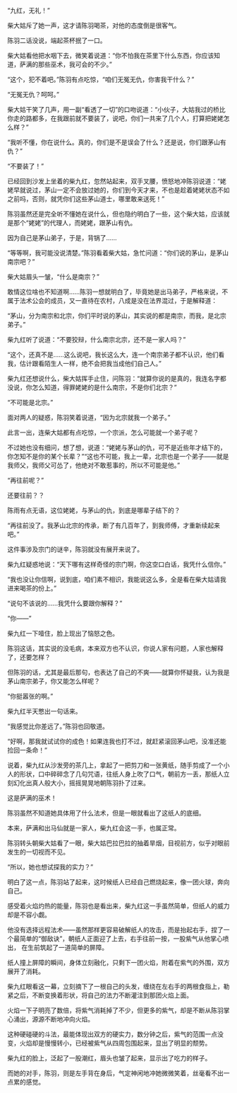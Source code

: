 “九红，无礼！”

柴大姑斥了她一声，这才请陈羽喝茶，对他的态度倒是很客气。

陈羽二话没说，端起茶杯抿了一口。

柴大姑看他把水咽下去，微笑着说道：“你不怕我在茶里下什么东西，你应该知道，萨满的那些巫术，我可会的不少。”

“这个，犯不着吧。”陈羽有点吃惊，“咱们无冤无仇，你害我干什么？”

“无冤无仇？呵呵。”

柴大姑干笑了几声，用一副“看透了一切”的口吻说道：“小伙子，大姑我过的桥比你走的路都多，在我跟前就不要装了，说吧，你们一共来了几个人，打算把姥姥怎么样？”

“我听不懂，你在说什么。真的，你们是不是误会了什么？还是说，你们跟茅山有仇？”

“不要装了！”

已经回到沙发上坐着的柴九红，忽然站起来，双手叉腰，愤怒地冲陈羽说道：“姥姥早就说过，茅山一定不会放过她的，你们到今天才来，不也是趁着姥姥状态不如之前吗，否则，就凭你们这些茅山道士，哪里敢来送死！”

陈羽虽然还是完全听不懂她在说什么，但也隐约明白了一些，这个柴大姑，应该就是那个“姥姥”的代理人，而姥姥，跟茅山有仇。

因为自己是茅山弟子，于是，背锅了……

“等等啊，我可能没说清楚。”陈羽看着柴大姑，急忙问道：“你们说的茅山，是茅山南宗吧？”

柴大姑眉头一皱，“什么是南宗？”

敢情这位啥也不知道啊……陈羽一想就明白了，毕竟她是出马弟子，严格来说，不属于法术公会的成员，又一直待在农村，八成是没在法界混过，于是解释道：

“茅山，分为南宗和北宗，你们平时说的茅山，其实说的都是南宗，而我，是北宗弟子。”

柴九红听了说道：“不要狡辩，什么南宗北宗，还不是一家人吗？”

“这个，还真不是……这么说吧，我长这么大，连一个南宗弟子都不认识，他们看我，估计跟看陌生人一样，绝不会把我当成他们自己人。”

柴九红还想说什么，柴大姑挥手止住，问陈羽：“就算你说的是真的，我连名字都没说，你怎么知道，得罪姥姥的是什么南宗，不是你们北宗？”

“不可能是北宗。”

面对两人的疑惑，陈羽笑着说道，“因为北宗就我一个弟子。”

此言一出，连柴大姑都有点吃惊，一个宗派，怎么可能就一个弟子呢？

不过她也没有细问，想了想，说道：“姥姥与茅山的仇，可不是近些年才结下的，你怎知不是你的某个长辈？”“这也不可能，我上一辈，北宗也是一个弟子——就是我师父，我师父可怂了，他绝对不敢惹事的，所以不可能是他。”

“再往前呢？”

还要往前？？

陈雨有点无语，这位姥姥，与茅山的仇，到底是哪辈子结下的？

“再往前没了。我茅山北宗的传承，断了有几百年了，到我师傅，才重新续起来吧。”

这件事涉及宗门的谜辛，陈羽就没有展开来说了。

柴九红疑惑地说：“天下哪有这样奇怪的宗门啊，你这空口白话，我凭什么信你。”

“我也没让你信啊，说到底，咱们素不相识，我能说这么多，全是看在柴大姑请我进来喝茶的份上。”

“说句不该说的……我凭什么要跟你解释？”

“你——”

柴九红一下噎住，脸上现出了恼怒之色。

陈羽这话，其实说的没毛病，本来双方也不认识，你说人家有问题，人家也解释了，还要怎样？

但陈羽的话，尤其是最后那句，也表达了自己的不爽——就算你怀疑我，认为我是茅山南宗弟子，你又能怎么样呢？

“你挺嚣张的啊。”

柴九红半天憋出一句话来。

“我感觉比你差远了。”陈羽也回敬道。

“好啊，那我就试试你的成色！如果连我也打不过，就赶紧滚回茅山吧，没准还能捡回一条命！”

说着，柴九红从沙发旁的茶几上，拿起了一把剪刀和一张黄纸，随手剪成了一个小人的形状，口中碎碎念了几句咒语，往纸人身上吹了口气，朝前方一丢，那纸人立刻幻化出真人般大小，摇摇晃晃地朝陈羽扑了过来。

这是萨满的巫术！

陈羽虽然不知道她具体用了什么法术，但是一眼就看出了这纸人的底细。

本来，萨满和出马仙就是一家人，柴九红会这一手，也属正常。

陈羽转头朝柴大姑看了一眼，柴大姑巴拉巴拉的抽着旱烟，目视前方，似乎对眼前发生的一切视而不见。

“所以，她也想试探我的实力？”

明白了这一点，陈羽站了起来，这时候纸人已经自己燃烧起来，像一团火球，奔向自己。

感受着火焰灼热的能量，陈羽也是看出来，柴九红这一手虽然简单，但纸人的威力却是不容小觑。

他没有选择远程法术——虽然那样更容易破解纸人的攻击，而是抬起右手，捏了一个最简单的“御敌诀”，朝纸人正面迎了上去，右手往前一按，一股紫气从他掌心喷出， 在生前筑起了一道简单的屏障。

纸人撞上屏障的瞬间，身体立刻融化，只剩下一团火焰，附着在紫气的外围，双方展开了消耗。

柴九红眼看这一幕，立刻摘下了一根自己的头发，缠绕在左右手的两根食指上，勒紧之后，不断变换着形状，将自己的法力不断灌注到那团火焰上面。

火焰一下子明亮了数倍，将紫气消耗掉了不少，但更多的紫气，却是不断从陈羽掌心涌出，源源不断地冲向火焰。

这种硬碰硬的斗法，最能体现出双方的硬实力，数分钟之后，紫气的范围一点没变，火焰却是慢慢转小，已经被紫气从四周包围起来，显出了明显的颓势。

柴九红的脸上，泛起了一股潮红，眉头也皱了起来，显示出了吃力的样子。

而她的对手，陈羽，则是左手背在身后，气定神闲地冲她微微笑着，丝毫看不出一点累的感觉。
